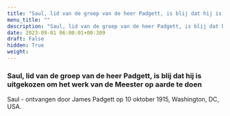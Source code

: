 ```yaml
---
title: "Saul, lid van de groep van de heer Padgett, is blij dat hij is uitgekozen om het werk van de Meester op aarde te doen"
menu_title: ""
description: "Saul, lid van de groep van de heer Padgett, is blij dat hij is uitgekozen om het werk van de Meester op aarde te doen"
date: 2023-09-01 06:00:01+00:309
draft: False
hidden: True
weight:
---
```

### Saul, lid van de groep van de heer Padgett, is blij dat hij is uitgekozen om het werk van de Meester op aarde te doen

Saul - ontvangen door James Padgett op 10 oktober 1915, Washington, DC, USA.
